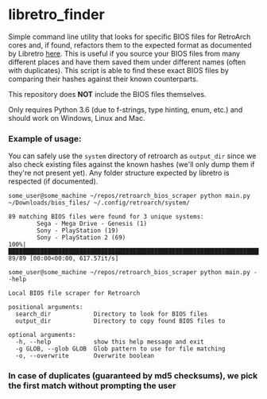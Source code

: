 # libretro_finder
Simple command line utility that looks for specific BIOS files for RetroArch cores and, if found, refactors them to the expected format as documented by Libretro [here](https://github.com/libretro/libretro-database/blob/4a98ea9726b3954a4e5a940d255bd14c307ddfba/dat/System.dat). This is useful if you source your BIOS files from many different places and have them saved them under different names (often with duplicates). This script is able to find these exact BIOS files by comparing their hashes against their known counterparts.

This repository does **NOT** include the BIOS files themselves.

Only requires Python 3.6 (due to f-strings, type hinting, enum, etc.) and should work on Windows, Linux and Mac.

### Example of usage:
You can safely use the `system` directory of retroarch as `output_dir` since we also check existing files against the known hashes (we'll only dump them if they're not present yet). Any folder structure expected by libretro is respected (if documented).  
````
some_user@some_machine ~/repos/retroarch_bios_scraper python main.py ~/Downloads/bios_files/ ~/.config/retroarch/system/

89 matching BIOS files were found for 3 unique systems:
        Sega - Mega Drive - Genesis (1)
        Sony - PlayStation (19)
        Sony - PlayStation 2 (69)
100%|█████████████████████████████████████████████████████████████████████████████████████████████████████████████████████████████████████████████| 89/89 [00:00<00:00, 617.57it/s]
````
````
some_user@some_machine ~/repos/retroarch_bios_scraper python main.py --help

Local BIOS file scraper for Retroarch

positional arguments:
  search_dir            Directory to look for BIOS files
  output_dir            Directory to copy found BIOS files to

optional arguments:
  -h, --help            show this help message and exit
  -g GLOB, --glob GLOB  Glob pattern to use for file matching
  -o, --overwrite       Overwrite boolean 
````

### In case of duplicates (guaranteed by md5 checksums), we pick the first match without prompting the user